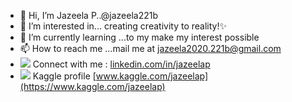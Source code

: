 - 👋 Hi, I’m Jazeela P..@jazeela221b
- 👀 I’m interested in... creating creativity to reality!✨
- 🌱 I’m currently learning ...to my make my interest possible
- 📫 How to reach me ...mail me at jazeela2020.221b@gmail.com
- <img src="https://img.icons8.com/color/20/000000/linkedin-circled--v1.png"/> Connect with me : [linkedin.com/in/jazeelap](https://www.linkedin.com/in/jazeelap/)
- <img src="https://img.icons8.com/external-tal-revivo-shadow-tal-revivo/20/000000/external-kaggle-an-online-community-of-data-scientists-and-machine-learners-owned-by-google-logo-shadow-tal-revivo.png"/> Kaggle profile [www.kaggle.com/jazeelap](https://www.kaggle.com/jazeelap)



<!---
jazeela221b/jazeela221b is a ✨ special ✨ repository because its `README.md` (this file) appears on your GitHub profile.
You can click the Preview link to take a look at your changes.
--->
